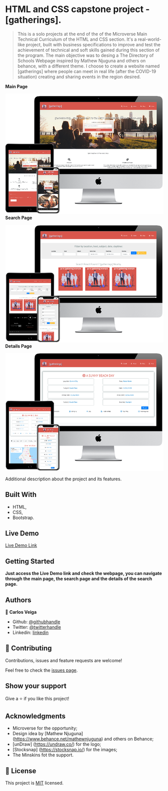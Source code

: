 # HTML and CSS capstone project - [gatherings].

>  This is a solo projects at the end of the of the Microverse Main Technical Curriculum of the HTML and CSS section. It's a real-world-like project, built with business specifications to improve and test the achievement of technical and soft skills gained during this section of the program. The main objective was to desing a The Directory of Schools Webpage inspired by Mathew Njuguna and others on behance, with a different theme. I choose to create a website named [gatherings] where people can meet in real life (after the COVID-19 situation) creating and sharing events in the region desired.

**Main Page**

![Main Page](./app_screenshot.png)
**Search Page**

![Search Page](./app_screenshot2.png)
**Details Page**

![Details Page](./app_screenshot3.png)

Additional description about the project and its features.

## Built With

- HTML,
- CSS,
- Bootstrap.

## Live Demo

[Live Demo Link](https://raw.githack.com/wrakc/HTML-CSS-Capstone-Project/feature/main.html)


## Getting Started

**Just access the Live Demo link and check the webpage, you can navigate through the main page, the search page and the details of the search page.**

## Authors

👤 **Carlos Veiga**

- Github: [@githubhandle](https://github.com/wrakc)
- Twitter: [@twitterhandle](https://twitter.com/carlosveig)
- Linkedin: [linkedin](https://linkedin.com/chveiga)

## 🤝 Contributing

Contributions, issues and feature requests are welcome!

Feel free to check the [issues page](issues/).

## Show your support

Give a ⭐️ if you like this project!

## Acknowledgments

- Microverse for the opportunity;
- Design idea by [Mathew Njuguna] (https://www.behance.net/mathewnjuguna) and others on Behance;
- [unDraw] (https://undraw.co/) for the logo;
- [Stocksnap] (https://stocksnap.io/) for the images;
- The Minskins fot the support.

## 📝 License

This project is [MIT](lic.url) licensed.

